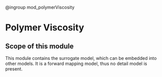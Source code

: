 @ingroup mod_polymerViscosity

Polymer Viscosity
=================

## Scope of this module

This module contains the surrogate model, which can be embedded into other models. It is a forward mapping model, thus no detail model is present.
